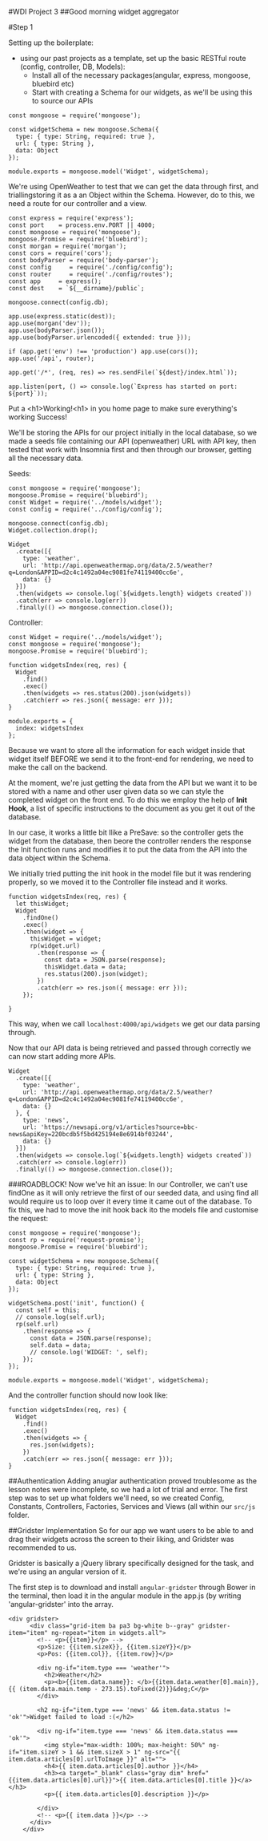 #WDI Project 3
##Good morning widget aggregator

#Step 1

Setting up the boilerplate:

- using our past projects as a template, set up the basic RESTful route (config, controller, DB, Models):
	-	 Install all of the necessary packages(angular, express, mongoose, bluebird etc)
	-	 Start with creating a Schema for our widgets, as we'll be using this to source our APIs 

```
const mongoose = require('mongoose');

const widgetSchema = new mongoose.Schema({
  type: { type: String, required: true },
  url: { type: String },
  data: Object
});

module.exports = mongoose.model('Widget', widgetSchema);
```

We're using OpenWeather to test that we can get the data through first, and triallingstoring it as a an Object within the Schema. However, do to this, we need a route for our controller and a view.

```
const express = require('express');
const port    = process.env.PORT || 4000;
const mongoose = require('mongoose');
mongoose.Promise = require('bluebird');
const morgan = require('morgan');
const cors = require('cors');
const bodyParser = require('body-parser');
const config     = require('./config/config');
const router     = require('./config/routes');
const app     = express();
const dest    = `${__dirname}/public`;

mongoose.connect(config.db);

app.use(express.static(dest));
app.use(morgan('dev'));
app.use(bodyParser.json());
app.use(bodyParser.urlencoded({ extended: true }));

if (app.get('env') !== 'production') app.use(cors());
app.use('/api', router);

app.get('/*', (req, res) => res.sendFile(`${dest}/index.html`));

app.listen(port, () => console.log(`Express has started on port: ${port}`));
```

Put a \<h1>Working!\<h1> in you home page to make sure everything's working
Success!

We'll be storing the APIs for our project initially in the local database, so we made a seeds file containing our API (openweather) URL with API key, then tested that work with Insomnia first and then through our browser, getting all the necessary data. 

Seeds:

```
const mongoose = require('mongoose');
mongoose.Promise = require('bluebird');
const Widget = require('../models/widget');
const config = require('../config/config');

mongoose.connect(config.db);
Widget.collection.drop();

Widget
  .create([{
    type: 'weather',
    url: 'http://api.openweathermap.org/data/2.5/weather?q=London&APPID=d2c4c1492a04ec9081fe74119400cc6e',
    data: {}
  }])
  .then(widgets => console.log(`${widgets.length} widgets created`))
  .catch(err => console.log(err))
  .finally(() => mongoose.connection.close());
```

Controller:

```
const Widget = require('../models/widget');
const mongoose = require('mongoose');
mongoose.Promise = require('bluebird');

function widgetsIndex(req, res) {
  Widget
    .find()
    .exec()
    .then(widgets => res.status(200).json(widgets))
    .catch(err => res.json({ message: err }));
}

module.exports = {
  index: widgetsIndex
};
```

Because we want to store all the information for each widget inside that widget itself BEFORE we send it to the front-end for rendering, we need to make the call on the backend.

At the moment, we're just getting the data from the API but we want it to be stored with a name and other user given data so we can style the completed widget on the front end. To do this we employ the help of **Init Hook**, a list of specific instructions to the document as you get it out of the database. 

In our case, it works a little bit llike a PreSave: so the controller gets the widget from the database, then beore the controller renders the response the Init function runs and modifies it to put the data from the API into the data object within the Schema.

We initially tried putting the init hook in the model file but it was rendering properly, so we moved it to the Controller file instead and it works.

```
function widgetsIndex(req, res) {
  let thisWidget;
  Widget
    .findOne()
    .exec()
    .then(widget => {
      thisWidget = widget;
      rp(widget.url)
        .then(response => {
          const data = JSON.parse(response);
          thisWidget.data = data;
          res.status(200).json(widget);
        })
        .catch(err => res.json({ message: err }));
    });

}
```

This way, when we call ```localhost:4000/api/widgets``` we get our data parsing through.

Now that our API data is being retrieved and passed through correctly we can now start adding more APIs.

```
Widget
  .create([{
    type: 'weather',
    url: 'http://api.openweathermap.org/data/2.5/weather?q=London&APPID=d2c4c1492a04ec9081fe74119400cc6e',
    data: {}
  }, {
    type: 'news',
    url: 'https://newsapi.org/v1/articles?source=bbc-news&apiKey=220bcdb5f5bd425194e8e6914bf03244', 
    data: {}
  }])
  .then(widgets => console.log(`${widgets.length} widgets created`))
  .catch(err => console.log(err))
  .finally(() => mongoose.connection.close());
```

###ROADBLOCK!
Now we've hit an issue: In our Controller, we can't use findOne as it will only retrieve the first of our seeded data, and using find all would require us to loop over it every time it came out of the database. To fix this, we had to move the init hook back ito the models file and customise the request:

```
const mongoose = require('mongoose');
const rp = require('request-promise');
mongoose.Promise = require('bluebird');

const widgetSchema = new mongoose.Schema({
  type: { type: String, required: true },
  url: { type: String },
  data: Object
});

widgetSchema.post('init', function() {
  const self = this;
  // console.log(self.url);
  rp(self.url)
    .then(response => {
      const data = JSON.parse(response);
      self.data = data;
      // console.log('WIDGET: ', self);
    });
});

module.exports = mongoose.model('Widget', widgetSchema);
```

And the controller function should now look like:

```
function widgetsIndex(req, res) {
  Widget
    .find()
    .exec()
    .then(widgets => {
      res.json(widgets);
    })
    .catch(err => res.json({ message: err }));
}
```

##Authentication
Adding anuglar authentication proved troublesome as the lesson notes were incomplete, so we had a lot of trial and error. The first step was to set up what folders we'll need, so we created Config, Constants, Controllers, Factories, Services and Views (all within our ```src/js``` folder.








##Gridster Implementation
So for our app we want users to be able to and drag their widgets across the screen to their liking, and Gridster was recommended to us.

Gridster is basically a jQuery library specifically designed for the task, and we're using an angular version of it. 

The first step is to download and install ```angular-gridster``` through Bower in the terminal, then load it in the angular module in the app.js (by writing 'angular-gridster' into the array. 


```
<div gridster>
      <div class="grid-item ba pa3 bg-white b--gray" gridster-item="item" ng-repeat="item in widgets.all">
        <!-- <p>{{item}}</p> -->
        <p>Size: {{item.sizeX}}, {{item.sizeY}}</p>
        <p>Pos: {{item.col}}, {{item.row}}</p>

        <div ng-if="item.type === 'weather'">
          <h2>Weather</h2>
          <p><b>{{item.data.name}}: </b>{{item.data.weather[0].main}}, {{ (item.data.main.temp - 273.15).toFixed(2)}}&deg;C</p>
        </div>

        <h2 ng-if="item.type === 'news' && item.data.status != 'ok'">Widget failed to load :(</h2>

        <div ng-if="item.type === 'news' && item.data.status === 'ok'">
          <img style="max-width: 100%; max-height: 50%" ng-if="item.sizeY > 1 && item.sizeX > 1" ng-src="{{ item.data.articles[0].urlToImage }}" alt="">
          <h4>{{ item.data.articles[0].author }}</h4>
          <h3><a target="_blank" class="gray dim" href="{{item.data.articles[0].url}}">{{ item.data.articles[0].title }}</a></h3>
          <p>{{ item.data.articles[0].description }}</p>

        </div>
        <!-- <p>{{ item.data }}</p> -->
      </div>
    </div>
```













 

